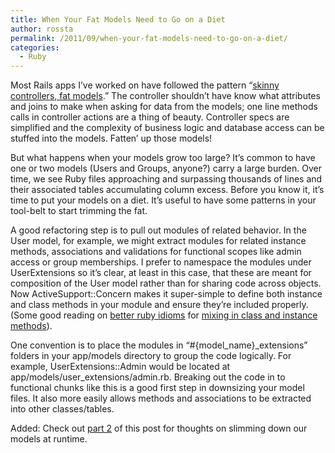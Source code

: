 ```yaml
---
title: When Your Fat Models Need to Go on a Diet
author: rossta
permalink: /2011/09/when-your-fat-models-need-to-go-on-a-diet/
categories:
  - Ruby
---
```

Most Rails apps I’ve worked on have followed the pattern “[skinny controllers, fat models][1].” The controller shouldn’t have know what attributes and joins to make when asking for data from the models; one line methods calls in controller actions are a thing of beauty. Controller specs are simplified and the complexity of business logic and database access can be stuffed into the models. Fatten’ up those models!

 [1]: http://weblog.jamisbuck.org/2006/10/18/skinny-controller-fat-model "the buckblogs here"

But what happens when your models grow too large? It’s common to have one or two models (Users and Groups, anyone?) carry a large burden. Over time, we see Ruby files approaching and surpassing thousands of lines and their associated tables accumulating column excess. Before you know it, it’s time to put your models on a diet. It’s useful to have some patterns in your tool-belt to start trimming the fat.

A good refactoring step is to pull out modules of related behavior. In the User model, for example, we might extract modules for related instance methods, associations and validations for functional scopes like admin access or group memberships. I prefer to namespace the modules under UserExtensions so it’s clear, at least in this case, that these are meant for composition of the User model rather than for sharing code across objects. Now ActiveSupport::Concern makes it super-simple to define both instance and class methods in your module and ensure they’re included properly. (Some good reading on [better ruby idioms][2] for [mixing in class and instance methods][3]).

 [2]: http://yehudakatz.com/2009/11/12/better-ruby-idioms/
 [3]: http://www.fakingfantastic.com/2010/09/20/concerning-yourself-with-active-support-concern/





One convention is to place the modules in “#{model\_name}\_extensions” folders in your app/models directory to group the code logically. For example, UserExtensions::Admin would be located at app/models/user_extensions/admin.rb. Breaking out the code in to functional chunks like this is a good first step in downsizing your model files. It also more easily allows methods and associations to be extracted into other classes/tables.

Added: Check out [part 2][4] of this post for thoughts on slimming down our models at runtime.

 [4]: http://www.rosskaff.com/2011/10/when-your-fat-models-need-to-go-on-a-diet-part-2/ "When Your Fat Models Need to Go on a Diet, Part 2"
